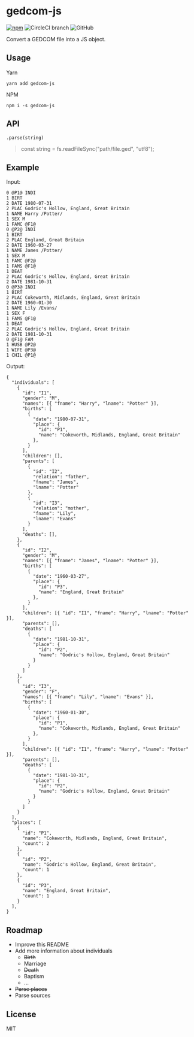 # gedcom-js

[![npm](https://img.shields.io/npm/v/gedcom-js.svg)](https://www.npmjs.com/package/gedcom-js)
![CircleCI branch](https://img.shields.io/circleci/project/github/stivaugoin/gedcom-js/master.svg)
![GitHub](https://img.shields.io/github/license/stivaugoin/gedcom-js.svg)

Convert a GEDCOM file into a JS object.

## Usage

Yarn

```
yarn add gedcom-js
```

NPM

```
npm i -s gedcom-js
```

## API

`.parse(string)`

> const string = fs.readFileSync("path/file.ged", "utf8");

## Example

Input:

```
0 @P1@ INDI
1 BIRT
2 DATE 1980-07-31
2 PLAC Godric's Hollow, England, Great Britain
1 NAME Harry /Potter/
1 SEX M
1 FAMC @F1@
0 @P2@ INDI
1 BIRT
2 PLAC England, Great Britain
2 DATE 1960-03-27
1 NAME James /Potter/
1 SEX M
1 FAMC @F2@
1 FAMS @F1@
1 DEAT
2 PLAC Godric's Hollow, England, Great Britain
2 DATE 1981-10-31
0 @P3@ INDI
1 BIRT
2 PLAC Cokeworth, Midlands, England, Great Britain
2 DATE 1960-01-30
1 NAME Lily /Evans/
1 SEX F
1 FAMS @F1@
1 DEAT
2 PLAC Godric's Hollow, England, Great Britain
2 DATE 1981-10-31
0 @F1@ FAM
1 HUSB @P2@
1 WIFE @P3@
1 CHIL @P1@
```

Output:

```
{
  "individuals": [
    {
      "id": "I1",
      "gender": "M",
      "names": [{ "fname": "Harry", "lname": "Potter" }],
      "births": [
        {
          "date": "1980-07-31",
          "place": {
            "id": "P1",
            "name": "Cokeworth, Midlands, England, Great Britain"
          },
        }
      ],
      "children": [],
      "parents": [
        {
          "id": "I2",
          "relation": "father",
          "fname": "James",
          "lname": "Potter"
        },
        {
          "id": "I3",
          "relation": "mother",
          "fname": "Lily",
          "lname": "Evans"
        }
      ],
      "deaths": [],
    },
    {
      "id": "I2",
      "gender": "M",
      "names": [{ "fname": "James", "lname": "Potter" }],
      "births": [
        {
          "date": "1960-03-27",
          "place": {
            "id": "P3",
            "name": "England, Great Britain"
          },
        }
      ],
      "children": [{ "id": "I1", "fname": "Harry", "lname": "Potter" }],
      "parents": [],
      "deaths": [
        {
          "date": "1981-10-31",
          "place": {
            "id": "P2",
            "name": "Godric's Hollow, England, Great Britain"
          }
        }
      ]
    },
    {
      "id": "I3",
      "gender": "F",
      "names": [{ "fname": "Lily", "lname": "Evans" }],
      "births": [
        {
          "date": "1960-01-30",
          "place": {
            "id": "P1",
            "name": "Cokeworth, Midlands, England, Great Britain"
          },
        }
      ],
      "children": [{ "id": "I1", "fname": "Harry", "lname": "Potter" }],
      "parents": [],
      "deaths": [
        {
          "date": "1981-10-31",
          "place": {
            "id": "P2",
            "name": "Godric's Hollow, England, Great Britain"
          }
        }
      ]
    }
  ],
  "places": [
    {
      "id": "P1",
      "name": "Cokeworth, Midlands, England, Great Britain",
      "count": 2
    },
    {
      "id": "P2",
      "name": "Godric's Hollow, England, Great Britain",
      "count": 1
    },
    {
      "id": "P3",
      "name": "England, Great Britain",
      "count": 1
    }
  ],
}
```

## Roadmap

- Improve this README
- Add more information about individuals
  - ~~Birth~~
  - Marriage
  - ~~Death~~
  - Baptism
  - ...
- ~~Parse places~~
- Parse sources

## License

MIT
